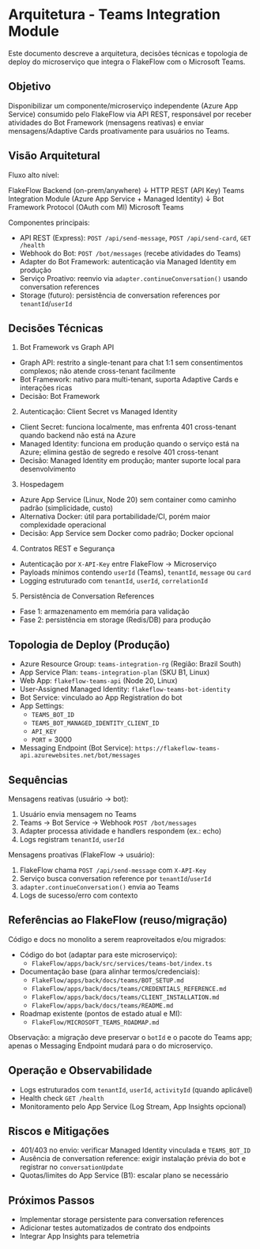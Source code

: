 # Arquitetura - Teams Integration Module

Este documento descreve a arquitetura, decisões técnicas e topologia de deploy do microserviço que integra o FlakeFlow com o Microsoft Teams.

## Objetivo
Disponibilizar um componente/microserviço independente (Azure App Service) consumido pelo FlakeFlow via API REST, responsável por receber atividades do Bot Framework (mensagens reativas) e enviar mensagens/Adaptive Cards proativamente para usuários no Teams.

## Visão Arquitetural

Fluxo alto nível:

FlakeFlow Backend (on-prem/anywhere)
  ↓ HTTP REST (API Key)
Teams Integration Module (Azure App Service + Managed Identity)
  ↓ Bot Framework Protocol (OAuth com MI)
Microsoft Teams

Componentes principais:
- API REST (Express): `POST /api/send-message`, `POST /api/send-card`, `GET /health`
- Webhook do Bot: `POST /bot/messages` (recebe atividades do Teams)
- Adapter do Bot Framework: autenticação via Managed Identity em produção
- Serviço Proativo: reenvio via `adapter.continueConversation()` usando conversation references
- Storage (futuro): persistência de conversation references por `tenantId`/`userId`

## Decisões Técnicas

1) Bot Framework vs Graph API
- Graph API: restrito a single-tenant para chat 1:1 sem consentimentos complexos; não atende cross-tenant facilmente
- Bot Framework: nativo para multi-tenant, suporta Adaptive Cards e interações ricas
- Decisão: Bot Framework

2) Autenticação: Client Secret vs Managed Identity
- Client Secret: funciona localmente, mas enfrenta 401 cross-tenant quando backend não está na Azure
- Managed Identity: funciona em produção quando o serviço está na Azure; elimina gestão de segredo e resolve 401 cross-tenant
- Decisão: Managed Identity em produção; manter suporte local para desenvolvimento

3) Hospedagem
- Azure App Service (Linux, Node 20) sem container como caminho padrão (simplicidade, custo)
- Alternativa Docker: útil para portabilidade/CI, porém maior complexidade operacional
- Decisão: App Service sem Docker como padrão; Docker opcional

4) Contratos REST e Segurança
- Autenticação por `X-API-Key` entre FlakeFlow → Microserviço
- Payloads mínimos contendo `userId` (Teams), `tenantId`, `message` ou `card`
- Logging estruturado com `tenantId`, `userId`, `correlationId`

5) Persistência de Conversation References
- Fase 1: armazenamento em memória para validação
- Fase 2: persistência em storage (Redis/DB) para produção

## Topologia de Deploy (Produção)
- Azure Resource Group: `teams-integration-rg` (Região: Brazil South)
- App Service Plan: `teams-integration-plan` (SKU B1, Linux)
- Web App: `flakeflow-teams-api` (Node 20, Linux)
- User-Assigned Managed Identity: `flakeflow-teams-bot-identity`
- Bot Service: vinculado ao App Registration do bot
- App Settings:
  - `TEAMS_BOT_ID`
  - `TEAMS_BOT_MANAGED_IDENTITY_CLIENT_ID`
  - `API_KEY`
  - `PORT` = 3000
- Messaging Endpoint (Bot Service): `https://flakeflow-teams-api.azurewebsites.net/bot/messages`

## Sequências

Mensagens reativas (usuário → bot):
1. Usuário envia mensagem no Teams
2. Teams → Bot Service → Webhook `POST /bot/messages`
3. Adapter processa atividade e handlers respondem (ex.: echo)
4. Logs registram `tenantId`, `userId`

Mensagens proativas (FlakeFlow → usuário):
1. FlakeFlow chama `POST /api/send-message` com `X-API-Key`
2. Serviço busca conversation reference por `tenantId`/`userId`
3. `adapter.continueConversation()` envia ao Teams
4. Logs de sucesso/erro com contexto

## Referências ao FlakeFlow (reuso/migração)
Código e docs no monolito a serem reaproveitados e/ou migrados:
- Código do bot (adaptar para este microserviço):
  - `FlakeFlow/apps/back/src/services/teams-bot/index.ts`
- Documentação base (para alinhar termos/credenciais):
  - `FlakeFlow/apps/back/docs/teams/BOT_SETUP.md`
  - `FlakeFlow/apps/back/docs/teams/CREDENTIALS_REFERENCE.md`
  - `FlakeFlow/apps/back/docs/teams/CLIENT_INSTALLATION.md`
  - `FlakeFlow/apps/back/docs/teams/README.md`
- Roadmap existente (pontos de estado atual e MI):
  - `FlakeFlow/MICROSOFT_TEAMS_ROADMAP.md`

Observação: a migração deve preservar o `botId` e o pacote do Teams app; apenas o Messaging Endpoint mudará para o do microserviço.

## Operação e Observabilidade
- Logs estruturados com `tenantId`, `userId`, `activityId` (quando aplicável)
- Health check `GET /health`
- Monitoramento pelo App Service (Log Stream, App Insights opcional)

## Riscos e Mitigações
- 401/403 no envio: verificar Managed Identity vinculada e `TEAMS_BOT_ID`
- Ausência de conversation reference: exigir instalação prévia do bot e registrar no `conversationUpdate`
- Quotas/limites do App Service (B1): escalar plano se necessário

## Próximos Passos
- Implementar storage persistente para conversation references
- Adicionar testes automatizados de contrato dos endpoints
- Integrar App Insights para telemetria


